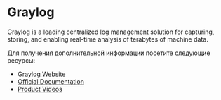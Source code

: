 # Graylog

Graylog is a leading centralized log management solution for capturing, storing, and enabling real-time analysis of terabytes of machine data.

Для получения дополнительной информации посетите следующие ресурсы:

- [Graylog Website](https://www.graylog.org/)
- [Official Documentation](https://docs.graylog.org/)
- [Product Videos](https://www.graylog.org/resources-videos)
